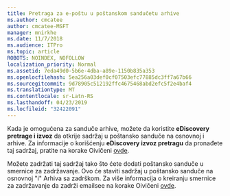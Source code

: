 ```yaml
---
title: Pretraga za e-poštu u poštanskom sandučetu arhive
ms.author: cmcatee
author: cmcatee-MSFT
manager: mnirkhe
ms.date: 11/7/2018
ms.audience: ITPro
ms.topic: article
ROBOTS: NOINDEX, NOFOLLOW
localization_priority: Normal
ms.assetid: 7eda49d0-5b6e-4dba-a89e-1150b835a353
ms.openlocfilehash: 5ea256a03def0cf07503efc77885dc3ff7a67b66
ms.sourcegitcommit: 9d78905c512192ffc4675468abd2efc5f2e4baf4
ms.translationtype: MT
ms.contentlocale: sr-Latn-RS
ms.lasthandoff: 04/23/2019
ms.locfileid: "32422091"
---
```

Kada je omogućena za sanduče arhive, možete da koristite **eDiscovery pretrage i izvoz** da otkrije sadržaj u poštansko sanduče na osnovnoj i arhive. Za informacije o korišćenju **eDiscovery izvoz pretragu** da pronađete taj sadržaj, pratite na korake Oivičeni [ovde](https://docs.microsoft.com/office365/securitycompliance/export-search-results).
  
Možete zadržati taj sadržaj tako što ćete dodati poštansko sanduče u smernice za zadržavanje. Ovo će staviti sadržaj u poštansko sanduče na osnovnoj "i" Arhiva sa zadrškom. Za više informacija o kreiranju smernice za zadržavanje da zadrži emailsee na korake Oivičeni [ovde](https://docs.microsoft.com/Office365/securitycompliance/retention-policies).
  

